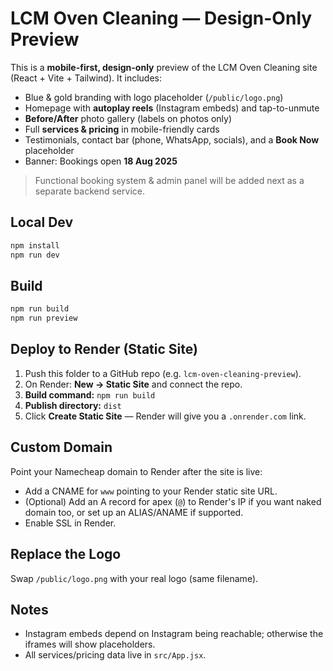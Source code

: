 # LCM Oven Cleaning — Design-Only Preview

This is a **mobile-first, design-only** preview of the LCM Oven Cleaning site (React + Vite + Tailwind). It includes:
- Blue & gold branding with logo placeholder (`/public/logo.png`)
- Homepage with **autoplay reels** (Instagram embeds) and tap-to-unmute
- **Before/After** photo gallery (labels on photos only)
- Full **services & pricing** in mobile-friendly cards
- Testimonials, contact bar (phone, WhatsApp, socials), and a **Book Now** placeholder
- Banner: Bookings open **18 Aug 2025**

> Functional booking system & admin panel will be added next as a separate backend service.

## Local Dev

```bash
npm install
npm run dev
```

## Build

```bash
npm run build
npm run preview
```

## Deploy to Render (Static Site)

1. Push this folder to a GitHub repo (e.g. `lcm-oven-cleaning-preview`).
2. On Render: **New → Static Site** and connect the repo.
3. **Build command:** `npm run build`
4. **Publish directory:** `dist`
5. Click **Create Static Site** — Render will give you a `.onrender.com` link.

## Custom Domain

Point your Namecheap domain to Render after the site is live:
- Add a CNAME for `www` pointing to your Render static site URL.
- (Optional) Add an A record for apex (`@`) to Render's IP if you want naked domain too, or set up an ALIAS/ANAME if supported.
- Enable SSL in Render.

## Replace the Logo

Swap `/public/logo.png` with your real logo (same filename).

## Notes

- Instagram embeds depend on Instagram being reachable; otherwise the iframes will show placeholders.
- All services/pricing data live in `src/App.jsx`.
